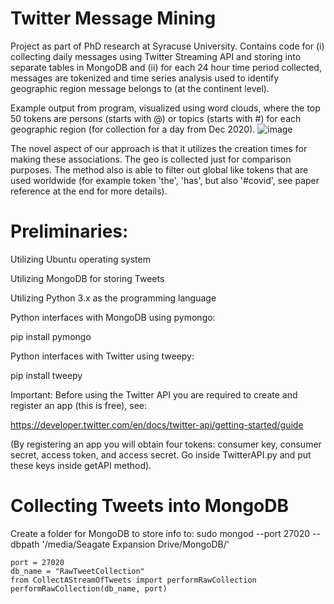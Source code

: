 # Twitter Message Mining
Project as part of PhD research at Syracuse University.
Contains code for (i) collecting daily messages using Twitter Streaming API and storing into separate tables in MongoDB and (ii) for each 24 hour time period collected, messages are tokenized and time series analysis used to identify geographic region message belongs to (at the continent level).

Example output from program, visualized using word clouds, where the top 50 tokens are persons (starts with @) or topics (starts with #) for each geographic region (for collection for a day from Dec 2020).
![image](https://user-images.githubusercontent.com/80060152/110036463-0bbd4e00-7d0b-11eb-958d-e9732843b81b.png)

The novel aspect of our approach is that it utilizes the creation times for making these associations. The geo is collected just for comparison purposes. The method also is able to filter out global like tokens that are used worldwide (for example token 'the', 'has', but also '#covid', see paper reference at the end for more details).

# Preliminaries:

Utilizing Ubuntu operating system

Utilizing MongoDB for storing Tweets

Utilizing Python 3.x as the programming language


Python interfaces with MongoDB using pymongo: 

pip install pymongo

Python interfaces with Twitter using tweepy:

pip install tweepy


Important:
Before using the Twitter API you are required to create and register an app (this is free), see:

https://developer.twitter.com/en/docs/twitter-api/getting-started/guide

(By registering an app you will obtain four tokens: consumer key, consumer secret, access token, and access secret. Go inside TwitterAPI.py and put these keys inside getAPI method).

# Collecting Tweets into MongoDB

Create a folder for MongoDB to store info to:
sudo mongod --port 27020 --dbpath '/media/Seagate Expansion Drive/MongoDB/'

    port = 27020
    db_name = "RawTweetCollection"
    from CollectAStreamOfTweets import performRawCollection
    performRawCollection(db_name, port)
